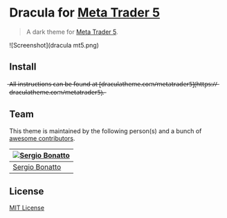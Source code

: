 # Dracula for [Meta Trader 5](https://www.metatrader5.com/)

> A dark theme for [Meta Trader 5](https://www.metatrader5.com/).

![Screenshot](dracula mt5.png)

## Install

 ̶A̶l̶l̶ ̶i̶n̶s̶t̶r̶u̶c̶t̶i̶o̶n̶s̶ ̶c̶a̶n̶ ̶b̶e̶ ̶f̶o̶u̶n̶d̶ ̶a̶t̶ ̶[̶d̶r̶a̶c̶u̶l̶a̶t̶h̶e̶m̶e̶.̶c̶o̶m̶/̶m̶e̶t̶a̶t̶r̶a̶d̶e̶r̶5̶]̶(̶h̶t̶t̶p̶s̶:̶/̶/̶d̶r̶a̶c̶u̶l̶a̶t̶h̶e̶m̶e̶.̶c̶o̶m̶/̶m̶e̶t̶a̶t̶r̶a̶d̶e̶r̶5̶)̶.̶

## Team

This theme is maintained by the following person(s) and a bunch of [awesome contributors](https://github.com/dracula/template/graphs/contributors).

[![Sergio Bonatto](https://github.com/sergiobonatto.png?size=100)](https://github.com/SergioBonatto/) |
--- |
[Sergio Bonatto](https://github.com/sergiobonatto) |

## License

[MIT License](./LICENSE)
